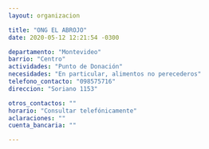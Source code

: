 ```yaml
---
layout: organizacion

title: "ONG EL ABROJO"
date: 2020-05-12 12:21:54 -0300

departamento: "Montevideo"
barrio: "Centro"
actividades: "Punto de Donación"
necesidades: "En particular, alimentos no perecederos"
telefono_contacto: "098575716"
direccion: "Soriano 1153"

otros_contactos: ""
horario: "Consultar telefónicamente"
aclaraciones: ""
cuenta_bancaria: ""

---
```

